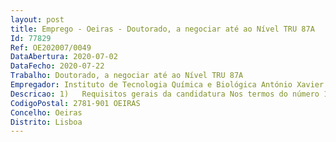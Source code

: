 ```yaml
--- 
layout: post
title: Emprego - Oeiras - Doutorado, a negociar até ao Nível TRU 87A
Id: 77829
Ref: OE202007/0049
DataAbertura: 2020-07-02
DataFecho: 2020-07-22
Trabalho: Doutorado, a negociar até ao Nível TRU 87A
Empregador: Instituto de Tecnologia Química e Biológica António Xavier - ITQB NOVA - Institute of Chemical and B
Descricao: 1)	Requisitos gerais da candidatura Nos termos do número 1 do artigo 12º do Estatuto da Carreira de Investigação Científica, é requisito geral para a candidatura ao presente concurso a)	Ser titular de grau de Doutor em Ciências Biomédicas.b)	Ser detentor(a) de um currículo científico e profissional que revele um perfil adequado à atividade a desenvolver.c)	Caso o doutoramento tenha sido conferido por instituição de ensino superior estrangeira, o mesmo tem de obedecer ao disposto no Decreto Lei n.º 66 2018, de 16 de Agosto, devendo quaisquer formalidades aí estabelecidas estar cumpridas até à data da assinatura do contrato de trabalho.
CodigoPostal: 2781-901 OEIRAS
Concelho: Oeiras
Distrito: Lisboa
--- 
```

